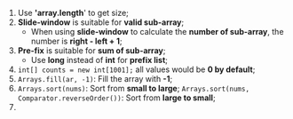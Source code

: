1. Use **'array.length**' to get size;
2. **Slide-window** is suitable for **valid sub-array**;
   + When using **slide-window** to calculate the **number of sub-array**, the number is **right - left + 1**;
3. **Pre-fix** is suitable for **sum of sub-array**;
   + Use **long** instead of **int** for **prefix list**;
4. `int[] counts = new int[1001];`  all values would be **0 by default**;
5. `Arrays.fill(ar, -1)`: Fill the array with **-1**;
6. `Arrays.sort(nums)`: Sort from **small to large**;
   `Arrays.sort(nums, Comparator.reverseOrder())`: Sort from **large to small**;
7. 

